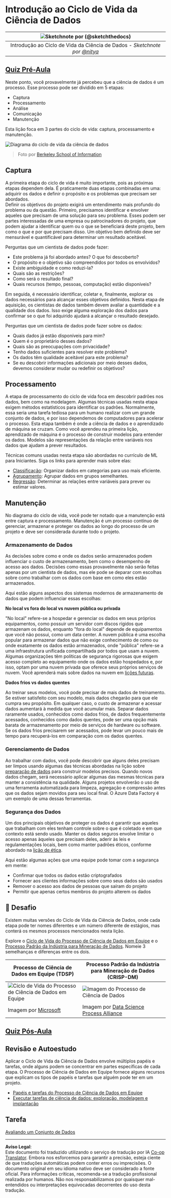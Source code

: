 <!--
CO_OP_TRANSLATOR_METADATA:
{
  "original_hash": "07478c2092203a69087b9c76b1f4dd56",
  "translation_date": "2025-09-06T08:31:15+00:00",
  "source_file": "4-Data-Science-Lifecycle/14-Introduction/README.md",
  "language_code": "br"
}
-->
# Introdução ao Ciclo de Vida da Ciência de Dados

|![ Sketchnote por [(@sketchthedocs)](https://sketchthedocs.dev) ](../../sketchnotes/14-DataScience-Lifecycle.png)|
|:---:|
| Introdução ao Ciclo de Vida da Ciência de Dados - _Sketchnote por [@nitya](https://twitter.com/nitya)_ |

## [Quiz Pré-Aula](https://ff-quizzes.netlify.app/en/ds/quiz/26)

Neste ponto, você provavelmente já percebeu que a ciência de dados é um processo. Esse processo pode ser dividido em 5 etapas:

- Captura
- Processamento
- Análise
- Comunicação
- Manutenção

Esta lição foca em 3 partes do ciclo de vida: captura, processamento e manutenção.

![Diagrama do ciclo de vida da ciência de dados](../../../../4-Data-Science-Lifecycle/14-Introduction/images/data-science-lifecycle.jpg)  
> Foto por [Berkeley School of Information](https://ischoolonline.berkeley.edu/data-science/what-is-data-science/)

## Captura

A primeira etapa do ciclo de vida é muito importante, pois as próximas etapas dependem dela. É praticamente duas etapas combinadas em uma: adquirir os dados e definir o propósito e os problemas que precisam ser abordados.  
Definir os objetivos do projeto exigirá um entendimento mais profundo do problema ou da questão. Primeiro, precisamos identificar e envolver aqueles que precisam de uma solução para seu problema. Esses podem ser partes interessadas de uma empresa ou patrocinadores do projeto, que podem ajudar a identificar quem ou o que se beneficiará deste projeto, bem como o que e por que precisam disso. Um objetivo bem definido deve ser mensurável e quantificável para determinar um resultado aceitável.

Perguntas que um cientista de dados pode fazer:
- Este problema já foi abordado antes? O que foi descoberto?
- O propósito e o objetivo são compreendidos por todos os envolvidos?
- Existe ambiguidade e como reduzi-la?
- Quais são as restrições?
- Como será o resultado final?
- Quais recursos (tempo, pessoas, computação) estão disponíveis?

Em seguida, é necessário identificar, coletar e, finalmente, explorar os dados necessários para alcançar esses objetivos definidos. Nesta etapa de aquisição, os cientistas de dados também devem avaliar a quantidade e a qualidade dos dados. Isso exige alguma exploração dos dados para confirmar se o que foi adquirido ajudará a alcançar o resultado desejado.

Perguntas que um cientista de dados pode fazer sobre os dados:
- Quais dados já estão disponíveis para mim?
- Quem é o proprietário desses dados?
- Quais são as preocupações com privacidade?
- Tenho dados suficientes para resolver este problema?
- Os dados têm qualidade aceitável para este problema?
- Se eu descobrir informações adicionais por meio desses dados, devemos considerar mudar ou redefinir os objetivos?

## Processamento

A etapa de processamento do ciclo de vida foca em descobrir padrões nos dados, bem como na modelagem. Algumas técnicas usadas nesta etapa exigem métodos estatísticos para identificar os padrões. Normalmente, essa seria uma tarefa tediosa para um humano realizar com um grande conjunto de dados, e por isso dependemos de computadores para acelerar o processo. Esta etapa também é onde a ciência de dados e o aprendizado de máquina se cruzam. Como você aprendeu na primeira lição, aprendizado de máquina é o processo de construir modelos para entender os dados. Modelos são representações da relação entre variáveis nos dados que ajudam a prever resultados.

Técnicas comuns usadas nesta etapa são abordadas no currículo de ML para Iniciantes. Siga os links para aprender mais sobre elas:

- [Classificação](https://github.com/microsoft/ML-For-Beginners/tree/main/4-Classification): Organizar dados em categorias para uso mais eficiente.
- [Agrupamento](https://github.com/microsoft/ML-For-Beginners/tree/main/5-Clustering): Agrupar dados em grupos semelhantes.
- [Regressão](https://github.com/microsoft/ML-For-Beginners/tree/main/2-Regression): Determinar as relações entre variáveis para prever ou estimar valores.

## Manutenção

No diagrama do ciclo de vida, você pode ter notado que a manutenção está entre captura e processamento. Manutenção é um processo contínuo de gerenciar, armazenar e proteger os dados ao longo do processo de um projeto e deve ser considerada durante todo o projeto.

### Armazenamento de Dados

As decisões sobre como e onde os dados serão armazenados podem influenciar o custo de armazenamento, bem como o desempenho de acesso aos dados. Decisões como essas provavelmente não serão feitas apenas por um cientista de dados, mas ele pode se deparar com escolhas sobre como trabalhar com os dados com base em como eles estão armazenados.

Aqui estão alguns aspectos dos sistemas modernos de armazenamento de dados que podem influenciar essas escolhas:

**No local vs fora do local vs nuvem pública ou privada**

"No local" refere-se a hospedar e gerenciar os dados em seus próprios equipamentos, como possuir um servidor com discos rígidos que armazenam os dados, enquanto "fora do local" depende de equipamentos que você não possui, como um data center. A nuvem pública é uma escolha popular para armazenar dados que não exige conhecimento de como ou onde exatamente os dados estão armazenados, onde "pública" refere-se a uma infraestrutura unificada compartilhada por todos que usam a nuvem. Algumas organizações têm políticas de segurança rigorosas que exigem acesso completo ao equipamento onde os dados estão hospedados e, por isso, optam por uma nuvem privada que oferece seus próprios serviços de nuvem. Você aprenderá mais sobre dados na nuvem em [lições futuras](https://github.com/microsoft/Data-Science-For-Beginners/tree/main/5-Data-Science-In-Cloud).

**Dados frios vs dados quentes**

Ao treinar seus modelos, você pode precisar de mais dados de treinamento. Se estiver satisfeito com seu modelo, mais dados chegarão para que ele cumpra seu propósito. Em qualquer caso, o custo de armazenar e acessar dados aumentará à medida que você acumular mais. Separar dados raramente usados, conhecidos como dados frios, de dados frequentemente acessados, conhecidos como dados quentes, pode ser uma opção mais barata de armazenamento por meio de serviços de hardware ou software. Se os dados frios precisarem ser acessados, pode levar um pouco mais de tempo para recuperá-los em comparação com os dados quentes.

### Gerenciamento de Dados

Ao trabalhar com dados, você pode descobrir que alguns deles precisam ser limpos usando algumas das técnicas abordadas na lição sobre [preparação de dados](https://github.com/microsoft/Data-Science-For-Beginners/tree/main/2-Working-With-Data/08-data-preparation) para construir modelos precisos. Quando novos dados chegam, será necessário aplicar algumas das mesmas técnicas para manter a consistência na qualidade. Alguns projetos envolverão o uso de uma ferramenta automatizada para limpeza, agregação e compressão antes que os dados sejam movidos para seu local final. O Azure Data Factory é um exemplo de uma dessas ferramentas.

### Segurança dos Dados

Um dos principais objetivos de proteger os dados é garantir que aqueles que trabalham com eles tenham controle sobre o que é coletado e em que contexto está sendo usado. Manter os dados seguros envolve limitar o acesso apenas àqueles que precisam deles, aderir às leis e regulamentações locais, bem como manter padrões éticos, conforme abordado na [lição de ética](https://github.com/microsoft/Data-Science-For-Beginners/tree/main/1-Introduction/02-ethics).

Aqui estão algumas ações que uma equipe pode tomar com a segurança em mente:
- Confirmar que todos os dados estão criptografados
- Fornecer aos clientes informações sobre como seus dados são usados
- Remover o acesso aos dados de pessoas que saíram do projeto
- Permitir que apenas certos membros do projeto alterem os dados

## 🚀 Desafio

Existem muitas versões do Ciclo de Vida da Ciência de Dados, onde cada etapa pode ter nomes diferentes e um número diferente de estágios, mas conterá os mesmos processos mencionados nesta lição.

Explore o [Ciclo de Vida do Processo de Ciência de Dados em Equipe](https://docs.microsoft.com/en-us/azure/architecture/data-science-process/lifecycle) e o [Processo Padrão da Indústria para Mineração de Dados](https://www.datascience-pm.com/crisp-dm-2/). Nomeie 3 semelhanças e diferenças entre os dois.

|Processo de Ciência de Dados em Equipe (TDSP)|Processo Padrão da Indústria para Mineração de Dados (CRISP-DM)|
|--|--|
|![Ciclo de Vida do Processo de Ciência de Dados em Equipe](../../../../4-Data-Science-Lifecycle/14-Introduction/images/tdsp-lifecycle2.png) | ![Imagem do Processo de Ciência de Dados](../../../../4-Data-Science-Lifecycle/14-Introduction/images/CRISP-DM.png) |
| Imagem por [Microsoft](https://docs.microsoft.comazure/architecture/data-science-process/lifecycle) | Imagem por [Data Science Process Alliance](https://www.datascience-pm.com/crisp-dm-2/) |

## [Quiz Pós-Aula](https://ff-quizzes.netlify.app/en/ds/quiz/27)

## Revisão e Autoestudo

Aplicar o Ciclo de Vida da Ciência de Dados envolve múltiplos papéis e tarefas, onde alguns podem se concentrar em partes específicas de cada etapa. O Processo de Ciência de Dados em Equipe fornece alguns recursos que explicam os tipos de papéis e tarefas que alguém pode ter em um projeto.

* [Papéis e tarefas do Processo de Ciência de Dados em Equipe](https://docs.microsoft.com/en-us/azure/architecture/data-science-process/roles-tasks)  
* [Executar tarefas de ciência de dados: exploração, modelagem e implantação](https://docs.microsoft.com/en-us/azure/architecture/data-science-process/execute-data-science-tasks)

## Tarefa

[Avaliando um Conjunto de Dados](assignment.md)

---

**Aviso Legal**:  
Este documento foi traduzido utilizando o serviço de tradução por IA [Co-op Translator](https://github.com/Azure/co-op-translator). Embora nos esforcemos para garantir a precisão, esteja ciente de que traduções automáticas podem conter erros ou imprecisões. O documento original em seu idioma nativo deve ser considerado a fonte oficial. Para informações críticas, recomenda-se a tradução profissional realizada por humanos. Não nos responsabilizamos por quaisquer mal-entendidos ou interpretações equivocadas decorrentes do uso desta tradução.